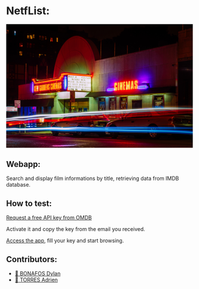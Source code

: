 # NetfList:
<p align="center">
  <img alt="Logo NetfList" src="./img/pexels_cinema.jpg"/>
</p>

## Webapp:

Search and display film informations by title, retrieving data from IMDB database.

## How to test:

[Request a free API key from OMDB](http://www.omdbapi.com/apikey.aspx)

Activate it and copy the key from the email you received.

[Access the app](https://github.com/Adri-III/NetfList), fill your key and start browsing.

## Contributors:

- [:seedling: BONAFOS Dylan](https://github.com/DylanB730)
- [:seedling: TORRES Adrien](https://github.com/Adri-III)